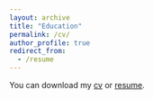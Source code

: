 ```yaml
---
layout: archive
title: "Education"
permalink: /cv/
author_profile: true
redirect_from:
  - /resume
---
```


You can download my [cv](../files/cv_md_rizwan_parvez.pdf) or [resume](../files/Resume_Md_Rizwan_Parvez.pdf).

    
